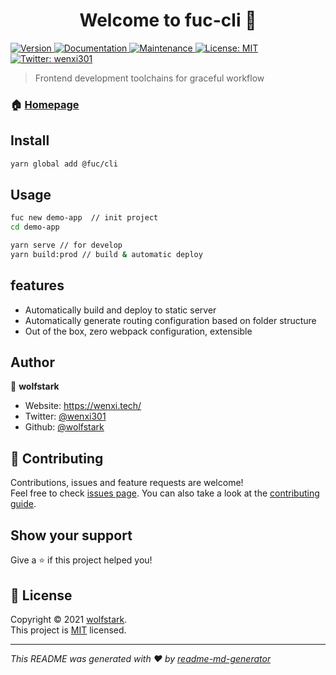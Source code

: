 <h1 align="center">Welcome to fuc-cli 👋</h1>
<p>
  <a href="https://www.npmjs.com/package/fuc-cli" target="_blank">
    <img alt="Version" src="https://img.shields.io/npm/v/fuc-cli.svg">
  </a>
  <a href="https://github.com/wolfstark/fuc-cli#readme" target="_blank">
    <img alt="Documentation" src="https://img.shields.io/badge/documentation-yes-brightgreen.svg" />
  </a>
  <a href="https://github.com/wolfstark/fuc-cli/graphs/commit-activity" target="_blank">
    <img alt="Maintenance" src="https://img.shields.io/badge/Maintained%3F-yes-green.svg" />
  </a>
  <a href="https://github.com/wolfstark/fuc-cli/blob/master/LICENSE" target="_blank">
    <img alt="License: MIT" src="https://img.shields.io/github/license/wolfstark/fuc-cli" />
  </a>
  <a href="https://twitter.com/wenxi301" target="_blank">
    <img alt="Twitter: wenxi301" src="https://img.shields.io/twitter/follow/wenxi301.svg?style=social" />
  </a>
</p>

> Frontend development toolchains for graceful workflow

### 🏠 [Homepage](https://github.com/wolfstark/fuc-cli#readme)

## Install

```sh
yarn global add @fuc/cli
```

## Usage

```sh
fuc new demo-app  // init project
cd demo-app

yarn serve // for develop
yarn build:prod // build & automatic deploy
```
## features

- Automatically build and deploy to static server
- Automatically generate routing configuration based on folder structure
- Out of the box, zero webpack configuration, extensible

## Author

👤 **wolfstark**

* Website: https://wenxi.tech/
* Twitter: [@wenxi301](https://twitter.com/wenxi301)
* Github: [@wolfstark](https://github.com/wolfstark)

## 🤝 Contributing

Contributions, issues and feature requests are welcome!<br />Feel free to check [issues page](https://github.com/wolfstark/fuc-cli/issues). You can also take a look at the [contributing guide](https://github.com/wolfstark/fuc-cli/blob/master/CONTRIBUTING.md).

## Show your support

Give a ⭐️ if this project helped you!

## 📝 License

Copyright © 2021 [wolfstark](https://github.com/wolfstark).<br />
This project is [MIT](https://github.com/wolfstark/fuc-cli/blob/master/LICENSE) licensed.

***
_This README was generated with ❤️ by [readme-md-generator](https://github.com/kefranabg/readme-md-generator)_
